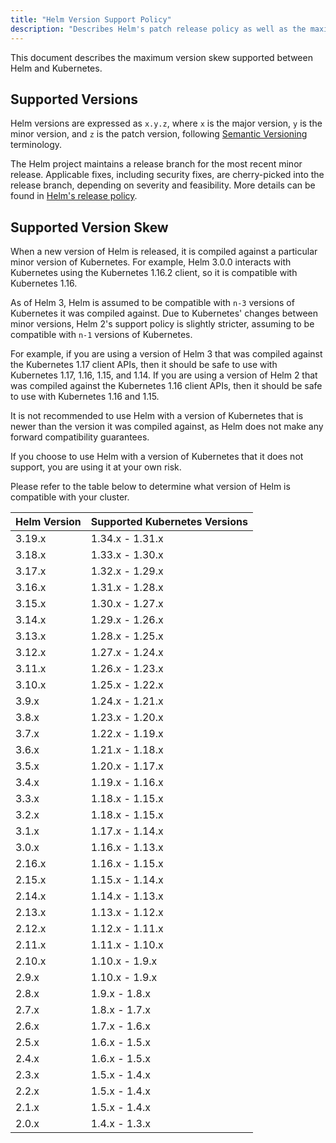 ```yaml
---
title: "Helm Version Support Policy"
description: "Describes Helm's patch release policy as well as the maximum version skew supported between Helm and Kubernetes."
---
```


This document describes the maximum version skew supported between Helm and
Kubernetes.

## Supported Versions

Helm versions are expressed as `x.y.z`, where `x` is the major version, `y` is
the minor version, and `z` is the patch version, following [Semantic
Versioning](https://semver.org/spec/v2.0.0.html) terminology.

The Helm project maintains a release branch for the most recent minor release.
Applicable fixes, including security fixes, are cherry-picked into the release
branch, depending on severity and feasibility. More details can be found in 
[Helm's release policy](release_policy.md).

## Supported Version Skew

When a new version of Helm is released, it is compiled against a particular
minor version of Kubernetes. For example, Helm 3.0.0 interacts with Kubernetes
using the Kubernetes 1.16.2 client, so it is compatible with Kubernetes 1.16.

As of Helm 3, Helm is assumed to be compatible with `n-3` versions of Kubernetes
it was compiled against. Due to Kubernetes' changes between minor versions, Helm
2's support policy is slightly stricter, assuming to be compatible with `n-1`
versions of Kubernetes.

For example, if you are using a version of Helm 3 that was compiled against the
Kubernetes 1.17 client APIs, then it should be safe to use with Kubernetes 1.17,
1.16, 1.15, and 1.14. If you are using a version of Helm 2 that was compiled
against the Kubernetes 1.16 client APIs, then it should be safe to use with
Kubernetes 1.16 and 1.15.

It is not recommended to use Helm with a version of Kubernetes that is newer
than the version it was compiled against, as Helm does not make any forward
compatibility guarantees.

If you choose to use Helm with a version of Kubernetes that it does not support,
you are using it at your own risk.

Please refer to the table below to determine what version of Helm is compatible
with your cluster.

| Helm Version | Supported Kubernetes Versions |
|--------------|-------------------------------|
| 3.19.x       | 1.34.x - 1.31.x               |
| 3.18.x       | 1.33.x - 1.30.x               |
| 3.17.x       | 1.32.x - 1.29.x               |
| 3.16.x       | 1.31.x - 1.28.x               |
| 3.15.x       | 1.30.x - 1.27.x               |
| 3.14.x       | 1.29.x - 1.26.x               |
| 3.13.x       | 1.28.x - 1.25.x               |
| 3.12.x       | 1.27.x - 1.24.x               |
| 3.11.x       | 1.26.x - 1.23.x               |
| 3.10.x       | 1.25.x - 1.22.x               |
| 3.9.x        | 1.24.x - 1.21.x               |
| 3.8.x        | 1.23.x - 1.20.x               |
| 3.7.x        | 1.22.x - 1.19.x               |
| 3.6.x        | 1.21.x - 1.18.x               |
| 3.5.x        | 1.20.x - 1.17.x               |
| 3.4.x        | 1.19.x - 1.16.x               |
| 3.3.x        | 1.18.x - 1.15.x               |
| 3.2.x        | 1.18.x - 1.15.x               |
| 3.1.x        | 1.17.x - 1.14.x               |
| 3.0.x        | 1.16.x - 1.13.x               |
| 2.16.x       | 1.16.x - 1.15.x               |
| 2.15.x       | 1.15.x - 1.14.x               |
| 2.14.x       | 1.14.x - 1.13.x               |
| 2.13.x       | 1.13.x - 1.12.x               |
| 2.12.x       | 1.12.x - 1.11.x               |
| 2.11.x       | 1.11.x - 1.10.x               |
| 2.10.x       | 1.10.x - 1.9.x                |
| 2.9.x        | 1.10.x - 1.9.x                |
| 2.8.x        | 1.9.x - 1.8.x                 |
| 2.7.x        | 1.8.x - 1.7.x                 |
| 2.6.x        | 1.7.x - 1.6.x                 |
| 2.5.x        | 1.6.x - 1.5.x                 |
| 2.4.x        | 1.6.x - 1.5.x                 |
| 2.3.x        | 1.5.x - 1.4.x                 |
| 2.2.x        | 1.5.x - 1.4.x                 |
| 2.1.x        | 1.5.x - 1.4.x                 |
| 2.0.x        | 1.4.x - 1.3.x                 |
